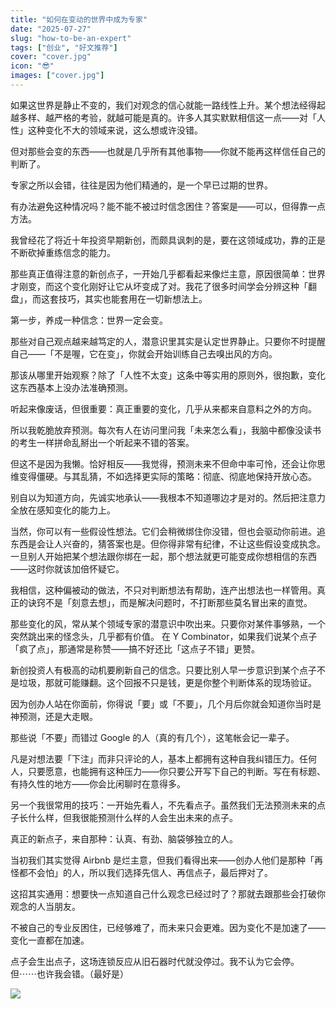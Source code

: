 ```yaml
---
title: "如何在变动的世界中成为专家"
date: "2025-07-27"
slug: "how-to-be-an-expert"
tags: ["创业", "好文推荐"]
cover: "cover.jpg"
icon: "😎"
images: ["cover.jpg"]
---
```

如果这世界是静止不变的，我们对观念的信心就能一路线性上升。某个想法经得起越多样、越严格的考验，就越可能是真的。许多人其实默默相信这一点——对「人性」这种变化不大的领域来说，这么想或许没错。



但对那些会变的东西——也就是几乎所有其他事物——你就不能再这样信任自己的判断了。



专家之所以会错，往往是因为他们精通的，是一个早已过期的世界。



有办法避免这种情况吗？能不能不被过时信念困住？答案是——可以，但得靠一点方法。



我曾经花了将近十年投资早期新创，而颇具讽刺的是，要在这领域成功，靠的正是不断砍掉重练信念的能力。



那些真正值得注意的新创点子，一开始几乎都看起来像烂主意，原因很简单：世界才刚变，而这个变化刚好让它从坏变成了对。我花了很多时间学会分辨这种「翻盘」，而这套技巧，其实也能套用在一切新想法上。



第一步，养成一种信念：世界一定会变。



那些对自己观点越来越笃定的人，潜意识里其实是认定世界静止。只要你不时提醒自己——「不是喔，它在变」，你就会开始训练自己去嗅出风的方向。



那该从哪里开始观察？除了「人性不太变」这条中等实用的原则外，很抱歉，变化这东西基本上没办法准确预测。



听起来像废话，但很重要：真正重要的变化，几乎从来都来自意料之外的方向。



所以我乾脆放弃预测。每次有人在访问里问我「未来怎么看」，我脑中都像没读书的考生一样拼命乱掰出一个听起来不错的答案。



但这不是因为我懒。恰好相反——我觉得，预测未来不但命中率可怜，还会让你思维变得僵硬。与其乱猜，不如选择更实际的策略：彻底、彻底地保持开放心态。



别自以为知道方向，先诚实地承认——我根本不知道哪边才是对的。然后把注意力全放在感知变化的能力上。



当然，你可以有一些假设性想法。它们会稍微绑住你没错，但也会驱动你前进。追东西是会让人兴奋的，猜答案也是。但你得非常有纪律，不让这些假设变成执念。
一旦别人开始把某个想法跟你绑在一起，那个想法就更可能变成你想相信的东西——这时你就该加倍怀疑它。



我相信，这种偏被动的做法，不只对判断想法有帮助，连产出想法也一样管用。真正的诀窍不是「刻意去想」，而是解决问题时，不打断那些莫名冒出来的直觉。



那些变化的风，常从某个领域专家的潜意识中吹出来。只要你对某件事够熟，一个突然跳出来的怪念头，几乎都有价值。
在 Y Combinator，如果我们说某个点子「疯了点」，那通常是称赞——搞不好还比「这点子不错」更赞。



新创投资人有极高的动机要刷新自己的信念。只要比别人早一步意识到某个点子不是垃圾，那就可能赚翻。这个回报不只是钱，更是你整个判断体系的现场验证。



因为创办人站在你面前，你得说「要」或「不要」，几个月后你就会知道你当时是神预测，还是大走眼。



那些说「不要」而错过 Google 的人（真的有几个），这笔帐会记一辈子。



凡是对想法要「下注」而非只评论的人，基本上都拥有这种自我纠错压力。任何人，只要愿意，也能拥有这种压力——你只要公开写下自己的判断。写在有标题、有持久性的地方——你会比闲聊时在意得多。



另一个我很常用的技巧：一开始先看人，不先看点子。虽然我们无法预测未来的点子长什么样，但我很能预测什么样的人会生出未来的点子。



真正的新点子，来自那种：认真、有劲、脑袋够独立的人。



当初我们其实觉得 Airbnb 是烂主意，但我们看得出来——创办人他们是那种「再怪都不会怕」的人，所以我们选择先信人、再信点子，最后押对了。



这招其实通用：想要快一点知道自己什么观念已经过时了？那就去跟那些会打破你观念的人当朋友。



不被自己的专业反困住，已经够难了，而未来只会更难。因为变化不是加速了——变化一直都在加速。



点子会生出点子，这场连锁反应从旧石器时代就没停过。我不认为它会停。
但⋯⋯也许我会错。（最好是）




![](https://prod-files-secure.s3.us-west-2.amazonaws.com/112d0858-5090-4d34-a606-b75eb8d65fd2/46476355-9cf3-4e99-9b7a-3531bc426380/1000202064.png?X-Amz-Algorithm=AWS4-HMAC-SHA256&X-Amz-Content-Sha256=UNSIGNED-PAYLOAD&X-Amz-Credential=ASIAZI2LB466QTIQLSWK%2F20251013%2Fus-west-2%2Fs3%2Faws4_request&X-Amz-Date=20251013T191003Z&X-Amz-Expires=3600&X-Amz-Security-Token=IQoJb3JpZ2luX2VjEKP%2F%2F%2F%2F%2F%2F%2F%2F%2F%2FwEaCXVzLXdlc3QtMiJHMEUCIQDtXHb1SoAZqtat1F3HgrqaI%2Bi0Mg5ZPUMRYKKCeU6sngIgXykpBFrP62voVIohqDYKvcolPyOlyn4FkyuTjJxxjmIq%2FwMITBAAGgw2Mzc0MjMxODM4MDUiDDzwT1eaGcAylajGsSrcA0psdZjcmWplveJoll2n9%2BkEo92vRgFiPvX7vAJD%2FzZimXMDoVRaihAff4JXIufXwk%2BZHKFpi7WR7xG7yHWDCBw0s1b%2BYDJbdXjFFx%2FFBkGhB52LGqzLkB%2FYxPuDacVjHwnVojW0W2Es7sdyybHANnD9C41rv%2BYW8pl5BVTa0FtYx1LwhTpYX5ijnuvELv5GH79GVfsfxjlZ2AXxw64Ts8TAuhDwy5grj1DVMIPxs9NimxkhC%2BWtuU%2F7CW8fSRfLkaExAENhXUwo1QNuDS8vPd9PZ%2BudrpX5JhOhf9TQyFrxUZmqXqlcn1RCD%2F3k5JV9bH1UMtkWG4lpXvSSv1g0a20dsdl3cVoBR6BFmspwYP1R3wSFcX5dMmorW9ICTSyD7RGnWsK4Ruv5%2FsZOoL6PWgqBkql2Xo716b97VCQJuSjuwcJxAz6so0vq%2B1u7ZoVcQqbr4%2BykVZZ%2FEO%2BCwpbz7Qjk4aEiRCVEldk07%2FwyL2t0twBsm%2F%2FgemJDHHTzUbRCUReM3M798LXvWfXZ9%2FS66sFuz6a7jaKiy0XQcY9fWzJmHoDYsL9Yd3PjTKLp%2FsjW5igp4b0bk88zN4oghdNgKP%2Fxdvs4ucu9mD%2FR9HBaqSROBIwDsj4l2lBp0Uc6MM6QtccGOqUBlqEjmAI95doPX3vrOHKacQgYTG7SXBYT4XttMviHQsgkXmNVPos70eEvZwZUAUViAHgjZ19XCE1xZX5vQBC5b%2FxsELbTFyvF7tfhpKwcOmpzCQ2ZTiCiccYvO%2BAuhfPEuhkyQY9B5kqeGQdUTFZxduXgaYBUCWMj6dtCNBXQYaYyyrKnp6J%2FvGaQphTGGi3nRjZKb2URUgITBKantS9tEN2eQYTJ&X-Amz-Signature=354f6aa13663cc0255bcdc85484bf8b64ed7c385ddfec70900cc03180ec02cdf&X-Amz-SignedHeaders=host&x-amz-checksum-mode=ENABLED&x-id=GetObject)

